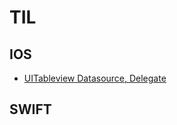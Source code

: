 # TIL

## IOS

* [UITableview Datasource, Delegate](https://github.com/jiyoe/TIL/issues/1#issue-1714010917)


## SWIFT

